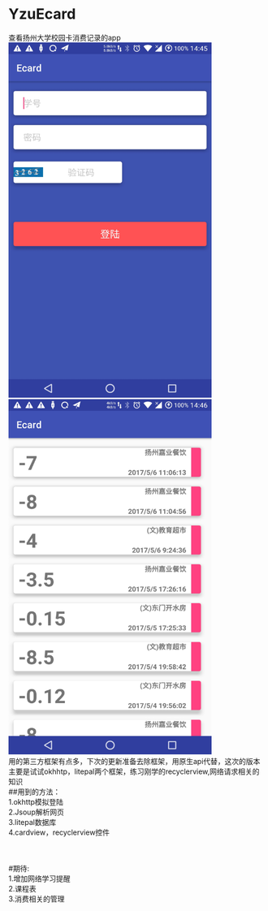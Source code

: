 # YzuEcard
查看扬州大学校园卡消费记录的app
<br>
<img src="https://github.com/sunyton/YzuEcard/blob/master/screenshot%20(1).jpg" width=400 height=700>
<img src="https://github.com/sunyton/YzuEcard/blob/master/screenshot%20(2).jpg" width=400 height=700><br>
用的第三方框架有点多，下次的更新准备去除框架，用原生api代替，这次的版本主要是试试okhhtp，litepal两个框架，练习刚学的recyclerview,网络请求相关的知识<br>
##用到的方法：<br>
1.okhttp模拟登陆<br>
2.Jsoup解析网页<br>
3.litepal数据库<br>
4.cardview，recyclerview控件<br>
<br>
<br>
<br>
#期待:<br>
1.增加网络学习提醒<br>
2.课程表<br>
3.消费相关的管理
